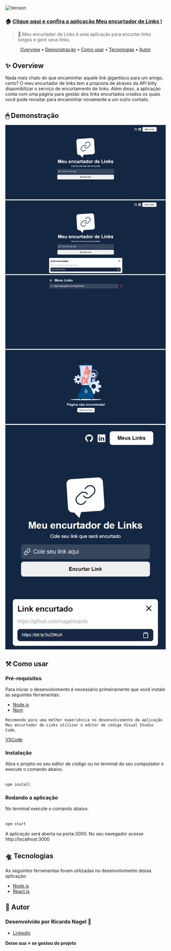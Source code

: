 <p><img  alt="Version"  src="https://img.shields.io/badge/version-0.1.0-blue.svg?cacheSeconds=2592000" /></p>

### 🏠 [Clique aqui e confira a aplicação Meu encurtador de Links !](https://encurtador-links-nu.vercel.app/)

> 🚀 Meu encurtador de Links é uma aplicação para encurtar links longos e gerir seus links.

<p align="center">
 <a href="#overview">Overview</a> •
 <a href="#demonstracao">Demonstração</a> •
 <a href="#comousar">Como usar</a> •
 <a href="#tecnologias">Tecnologias</a> • 
 <a href="#autora">Autor</a>
</p>

<h2 id="overview">✨ Overview</h2>

<p>
  Nada mais chato do que encaminhar aquele link gigantisco para um amigo, certo? O meu encurtador de links tem a proposta
  de através da API bitly disponibilizar o serviço de encurtamento de links. Além disso, a aplicação conta com uma página
  para gestão dos links encurtados criados os quais você pode revisitar para encaminhar novamente a um outro contato. 
</p>

<h2 id="demonstracao">🖱 Demonstração</h2>

<p>
  <span><img src="./public/home.png" /></span>
  <span><img src="./public/modal.png" /></span>
  <span><img src="./public/meuslinks.png" /></span>
  <span><img src="./public/error.png" /></span>
  <span><img src="./public/responsive.png" /></span>
</p>

<h2 id="comousar">⚒️ Como usar</h2>

<h3>Pré-requisitos</h3>

<p>
    Para iniciar o desenvolvimento é necessário primeiramente que você instale as seguintes ferramentas:
    <ul>
      <li><a href="https://nodejs.org/en/">Node.js</a></li>
      <li><a href="https://www.npmjs.com/">Npm</a></li>
    </ul>

    Recomendo para uma melhor experiência no desenvolvimento da aplicação Meu encurtador de Links utilizar o editor de código Visual Studio Code. 
  <a href="https://code.visualstudio.com/">VSCode</a>
</p>

<h3>Instalação</h3>
  <p>Abra o projeto no seu editor de código ou no terminal do seu computador e execute o comando abaixo.</p>

  ```sh

npm install

```

<h3>Rodando a aplicação</h3>
  <p>No terminal execute o comando abaixo.</p>

```sh

npm start

```

<p>A aplicação será aberta na porta:3000. No seu navegador acesse http://localhost:3000</p>


<h2 id="tecnologias">🛸 Tecnologias</h2>
  
  <p>
    As seguintes ferramentas foram utilizadas no desenvolvimento dessa aplicação:
    <ul>
      <li><a href="https://nodejs.org/en/">Node.js</a></li>
      <li><a href="https://pt-br.reactjs.org/">React.js</a></li>
    </ul>
  </p>

  <h2 id="autora">👤 Autor</h2>

<h3>Desenvolvido por Ricardo Nagel 🚀</h3>

* [Linkedin](https://www.linkedin.com/in/ricardonagel/)

  
<strong align="center">Deixe sua ⭐️ se gostou do projeto</strong>

  
